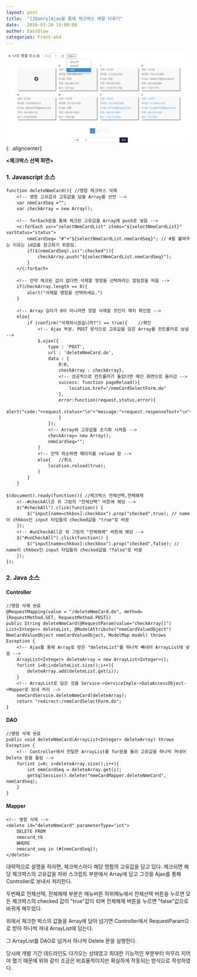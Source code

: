 ```yaml
---
layout: post
title:  "[JQuery]Ajax를 통해 체크박스 배열 다루기"
date:   2016-03-28 19:00:00
author: EastGlow
categories: Front-end
---
```


![](/assets/post/image1.png){: .aligncenter}


**<체크박스 선택 화면>**


### 1. Javascript 소스
```
function deleteNmeCard(){ //명함 체크박스 삭제
    <!-- 명함 고유값과 고유값을 담을 Array를 선언 -->    
    var nmeCardSeq ="";
    var checkArray = new Array();  
    
    <!-- forEach문을 통해 체크된 고유값을 Array에 push로 넣음 -->
    <c:forEach var="selectNmeCardList" items="${selectNmeCardList}" varStatus="status">
        nmeCardSeq= "#"+"${selectNmeCardList.nmeCardSeq}"; // #을 붙여주는 이유는 id값을 참고하기 위함임.
        if($(nmeCardSeq).is(":checked")){
            checkArray.push("${selectNmeCardList.nmeCardSeq}");            
        }
    </c:forEach>
 
    <!-- 만약 체크된 값이 없다면 삭제할 명함을 선택하라는 알림창을 띄움 -->
    if(checkArray.length == 0){
        alert("삭제할 명함을 선택하세요.")
    }
 
    <!-- Array 길이가 0이 아니라면 정말 삭제할 것인지 재차 확인함 -->
    else{
        if (confirm("삭제하시겠습니까?") == true){    //확인
            <!-- Ajax 부분. POST 방식으로 고유값을 담은 Array를 컨트롤러로 보냄 -->
            $.ajax({
                type : 'POST',
                url : 'deleteNmeCard.do',
                data : {  
                    0:0,
                    checkArray : checkArray},
                    <!-- 성공적으로 컨트롤러가 돌았다면 메인 화면으로 돌아감 -->
                    success: function pageReload(){
                        location.href="/nmeCardSelectForm.do"
                    },
                    error:function(request,status,error){
                        alert("code:"+request.status+"\n"+"message:"+request.responseText+"\n"+"error:"+error);
                    }
                });
                <!-- Array와 고유값을 초기화 시켜줌 -->
                checkArray= new Array();
                nmeCardSeq="";
            }
            <!-- 만약 취소하면 페이지를 reload 함 -->
            else{   //취소    
                location.reload(true);
            }
        }
    }        
            
$(document).ready(function(){ //체크박스 전체선택,전체해제
    <!--#checkAll은 위 그림의 "전체선택" 버튼에 해당 -->
    $("#checkAll").click(function() {
        $("input[name=chkbox]:checkbox").prop("checked",true); // name이 chkbox인 input 타입들의 checked값을 "true"로 바꿈
    });
    <!-- #unCheckAll은 위 그림의 "전체해제" 버튼에 해당 -->
    $("#unCheckAll").click(function() {
        $("input[name=chkbox]:checkbox").prop("checked",false); // name이 chkbox인 input 타입들의 checked값을 "false"로 바꿈
    });
});
```

### 2. Java 소스

#### Controller
```
//명함 삭제 완료
@RequestMapping(value = "/deleteNmeCard.do", method={RequestMethod.GET, RequestMethod.POST})
public String deleteNmeCard(@RequestParam(value="checkArray[]") List<Integer> deleteList, @ModelAttribute("nmeCardValueObject") NmeCardValueObject nmeCardValueObject, ModelMap model) throws Exception {
    <!-- Ajax를 통해 Array로 받은 "deleteList"를 하나씩 빼내어 ArrayList에 넣음 -->
    ArrayList<Integer> deleteArray = new ArrayList<Integer>();
    for(int i=0;i<deleteList.size();i++){
        deleteArray.add(deleteList.get(i));
    }
    <!-- ArrayList로 담은 것을 Service->ServiceImple->DataAccessObject->Mapper로 보내 처리 -->
    nmeCardService.deleteNmeCard(deleteArray);
    return "redirect:/nmeCardSelectForm.do";
}
```

#### DAO
```
//명함 삭제 완료
public void deleteNmeCard(ArrayList<Integer> deleteArray) throws Exception {
    <!-- Controller에서 전달한 ArrayList를 for문을 돌려 고유값을 하나씩 꺼내어 Delete 문을 돌림 -->
    for(int i=0; i<deleteArray.size();i++){
        int nmeCardSeq = deleteArray.get(i);
        getSqlSession().delete("nmeCardMapper.deleteNmeCard", nmeCardSeq);
    }
}
```

#### Mapper
```
<!-- 명함 삭제 -->
<delete id="deleteNmeCard" parameterType="int">
    DELETE FROM
    nmecard_tb
    WHERE
    nmecard_seq in (#{nmeCardSeq});
</delete>
```


대략적으로 설명을 하자면, 체크박스마다 해당 명함의 고유값을 담고 있다. 체크되면 해당 체크박스의 고유값을 자바 스크립트 부분에서 Array에 담고 그것을 Ajax를 통해 Controller로 보내서 처리한다.

두번째로 전체선택, 전체해제 부분은 메뉴버튼 하위메뉴에서 전체선택 버튼을 누르면 모든 체크박스의 checked 값이 "true"값이 되며 전체해제 버튼을 누르면 "false"값으로 바뀌게 해두었다.

위에서 체크한 박스의 값들을 Array에 담아 넘기면 Controller에서 RequestParam으로 받아 하나씩 꺼내 ArrayList에 담는다.

그 ArrayList를 DAO로 넘겨서 하나씩 Delete 문을 실행한다.

당시에 개발 기간 데드라인도 다가오는 상태였고 최대한 기능적인 부분부터 마무리 지어야 했기 때문에 위와 같이 조금은 비효율적이지만 확실하게 작동되는 방식으로 작성하였다.
